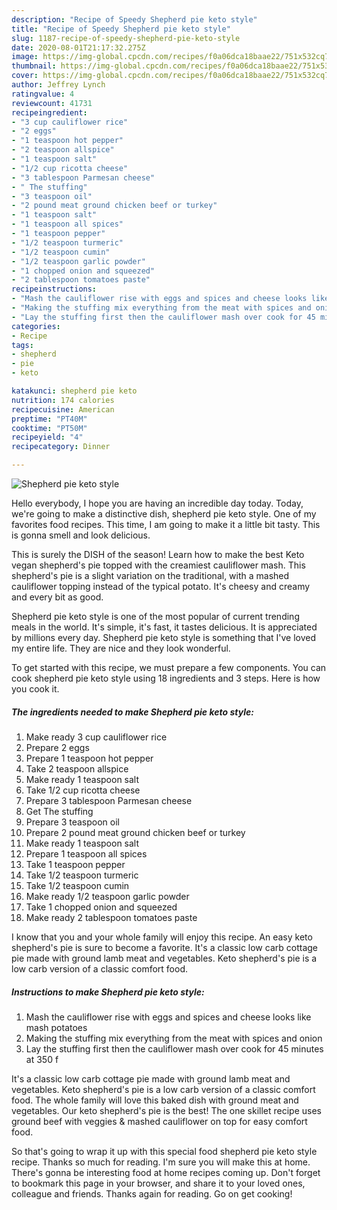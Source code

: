 ```yaml
---
description: "Recipe of Speedy Shepherd pie keto style"
title: "Recipe of Speedy Shepherd pie keto style"
slug: 1187-recipe-of-speedy-shepherd-pie-keto-style
date: 2020-08-01T21:17:32.275Z
image: https://img-global.cpcdn.com/recipes/f0a06dca18baae22/751x532cq70/shepherd-pie-keto-style-recipe-main-photo.jpg
thumbnail: https://img-global.cpcdn.com/recipes/f0a06dca18baae22/751x532cq70/shepherd-pie-keto-style-recipe-main-photo.jpg
cover: https://img-global.cpcdn.com/recipes/f0a06dca18baae22/751x532cq70/shepherd-pie-keto-style-recipe-main-photo.jpg
author: Jeffrey Lynch
ratingvalue: 4
reviewcount: 41731
recipeingredient:
- "3 cup cauliflower rice"
- "2 eggs"
- "1 teaspoon hot pepper"
- "2 teaspoon allspice"
- "1 teaspoon salt"
- "1/2 cup ricotta cheese"
- "3 tablespoon Parmesan cheese"
- " The stuffing"
- "3 teaspoon oil"
- "2 pound meat ground chicken beef or turkey"
- "1 teaspoon salt"
- "1 teaspoon all spices"
- "1 teaspoon pepper"
- "1/2 teaspoon turmeric"
- "1/2 teaspoon cumin"
- "1/2 teaspoon garlic powder"
- "1 chopped onion and squeezed"
- "2 tablespoon tomatoes paste"
recipeinstructions:
- "Mash the cauliflower rise with eggs and spices and cheese looks like mash potatoes"
- "Making the stuffing mix everything from the meat with spices and onion"
- "Lay the stuffing first then the cauliflower mash over cook for 45 minutes at 350 f"
categories:
- Recipe
tags:
- shepherd
- pie
- keto

katakunci: shepherd pie keto 
nutrition: 174 calories
recipecuisine: American
preptime: "PT40M"
cooktime: "PT50M"
recipeyield: "4"
recipecategory: Dinner

---
```



![Shepherd pie keto style](https://img-global.cpcdn.com/recipes/f0a06dca18baae22/751x532cq70/shepherd-pie-keto-style-recipe-main-photo.jpg)

Hello everybody, I hope you are having an incredible day today. Today, we're going to make a distinctive dish, shepherd pie keto style. One of my favorites food recipes. This time, I am going to make it a little bit tasty. This is gonna smell and look delicious.

This is surely the DISH of the season! Learn how to make the best Keto vegan shepherd&#39;s pie topped with the creamiest cauliflower mash. This shepherd&#39;s pie is a slight variation on the traditional, with a mashed cauliflower topping instead of the typical potato. It&#39;s cheesy and creamy and every bit as good.

Shepherd pie keto style is one of the most popular of current trending meals in the world. It's simple, it's fast, it tastes delicious. It is appreciated by millions every day. Shepherd pie keto style is something that I've loved my entire life. They are nice and they look wonderful.


To get started with this recipe, we must prepare a few components. You can cook shepherd pie keto style using 18 ingredients and 3 steps. Here is how you cook it.

<!--inarticleads1-->

##### The ingredients needed to make Shepherd pie keto style:

1. Make ready 3 cup cauliflower rice
1. Prepare 2 eggs
1. Prepare 1 teaspoon hot pepper
1. Take 2 teaspoon allspice
1. Make ready 1 teaspoon salt
1. Take 1/2 cup ricotta cheese
1. Prepare 3 tablespoon Parmesan cheese
1. Get  The stuffing
1. Prepare 3 teaspoon oil
1. Prepare 2 pound meat ground chicken beef or turkey
1. Make ready 1 teaspoon salt
1. Prepare 1 teaspoon all spices
1. Take 1 teaspoon pepper
1. Take 1/2 teaspoon turmeric
1. Take 1/2 teaspoon cumin
1. Make ready 1/2 teaspoon garlic powder
1. Take 1 chopped onion and squeezed
1. Make ready 2 tablespoon tomatoes paste


I know that you and your whole family will enjoy this recipe. An easy keto shepherd&#39;s pie is sure to become a favorite. It&#39;s a classic low carb cottage pie made with ground lamb meat and vegetables. Keto shepherd&#39;s pie is a low carb version of a classic comfort food. 

<!--inarticleads2-->

##### Instructions to make Shepherd pie keto style:

1. Mash the cauliflower rise with eggs and spices and cheese looks like mash potatoes
1. Making the stuffing mix everything from the meat with spices and onion
1. Lay the stuffing first then the cauliflower mash over cook for 45 minutes at 350 f


It&#39;s a classic low carb cottage pie made with ground lamb meat and vegetables. Keto shepherd&#39;s pie is a low carb version of a classic comfort food. The whole family will love this baked dish with ground meat and vegetables. Our keto shepherd&#39;s pie is the best! The one skillet recipe uses ground beef with veggies &amp; mashed cauliflower on top for easy comfort food. 

So that's going to wrap it up with this special food shepherd pie keto style recipe. Thanks so much for reading. I'm sure you will make this at home. There's gonna be interesting food at home recipes coming up. Don't forget to bookmark this page in your browser, and share it to your loved ones, colleague and friends. Thanks again for reading. Go on get cooking!
